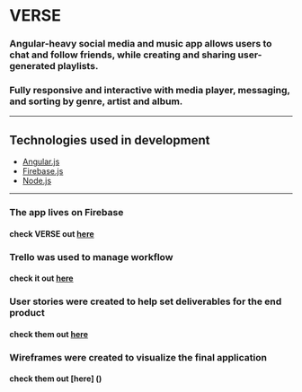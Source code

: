 # VERSE
### Angular-heavy social media and music app allows users to chat and follow friends, while creating and sharing user-generated playlists.
### Fully responsive and interactive with media player, messaging, and sorting by genre, artist and album.
---

## Technologies used in development
  * [Angular.js](https://angularjs.org/)
  * [Firebase.js](https://www.firebase.com/)
  * [Node.js](https://nodejs.org/)

---

### The app lives on Firebase
#### check VERSE out [here](https://verse.firebaseapp.com/)

### Trello was used to manage workflow
#### check it out [here](https://trello.com/b/HqixJpTg/verse)

### User stories were created to help set deliverables for the end product
#### check them out [here]()

###  Wireframes were created to visualize the final application
#### check them out [here] ()

